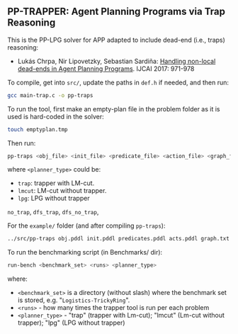 ## PP-TRAPPER: Agent Planning Programs via Trap Reasoning

This is the PP-LPG solver for APP adapted to include dead-end (i.e., traps) reasoning:

* Lukás Chrpa, Nir Lipovetzky, Sebastian Sardiña: [Handling non-local dead-ends in Agent Planning Programs](https://www.ijcai.org/Proceedings/2017/135). IJCAI 2017: 971-978

To compile, get into `src/`, update the paths in `def.h` if needed, and then run:

```bash
gcc main-trap.c -o pp-traps
```

To run the tool, first make an empty-plan file in the problem folder as it is used is hard-coded in the solver:

```bash
touch emptyplan.tmp
```

Then run:

```bash
pp-traps <obj_file> <init_file> <predicate_file> <action_file> <graph_file> <seed> <planner_type>
```

where `<planner_type>` could be:

* `trap`: trapper with LM-cut.
* `lmcut`: LM-cut without trapper.
* `lpg`: LPG without trapper

 `no_trap`, `dfs_trap`, `dfs_no_trap`,


For the `example/` folder (and after compiling `pp-traps`):

```bash
../src/pp-traps obj.pddl init.pddl predicates.pddl acts.pddl graph.txt 123 lpg
```

To run the benchmarking script (in Benchmarks/ dir):

```bash
run-bench <benchmark_set> <runs> <planner_type>
```

where:

* `<benchmark_set>` is a directory (without slash) where the benchmark set is stored, e.g. "`Logistics-TrickyRing`".
* `<runs>` - how many times the trapper tool is run per each problem
* `<planner_type>` - "trap" (trapper with Lm-cut); "lmcut" (Lm-cut without trapper); "lpg" (LPG without trapper)
